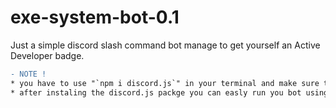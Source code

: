 # exe-system-bot-0.1
Just a simple discord slash command bot manage to get yourself an Active Developer badge.

```diff
- NOTE !
* you have to use "`npm i discord.js`" in your terminal and make sure to put your bot token in ./JSON/config.json/*
* after instaling the discord.js packge you can easly run you bot using the command "`node .`" in your terminal.
```
